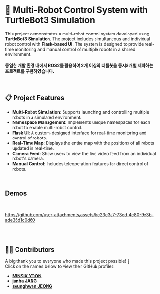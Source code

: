 # 🤖 Multi-Robot Control System with TurtleBot3 Simulation

This project demonstrates a multi-robot control system developed using **TurtleBot3 Simulation**. The project includes simultaneous and individual robot control with **Flask-based UI**. The system is designed to provide real-time monitoring and manual control of multiple robots in a shared environment.
<br><br>**동일한 개발 환경 내에서 ROS2를 활용하여 2개 이상의 터틀봇을 동시&개별 제어하는 프로젝트를 구현하였습니다.**
<br>
<br>
<br>

## 📋 Project Features

- **Multi-Robot Simulation**: 
  Supports launching and controlling multiple robots in a simulated environment.
- **Namespace Management**: 
  Implements unique namespaces for each robot to enable multi-robot control.
- **Flask UI**: 
  A custom-designed interface for real-time monitoring and control of robots.
- **Real-Time Map**: 
  Displays the entire map with the positions of all robots updated in real-time.
- **Camera Feed**: 
  Show users to view the live video feed from an individual robot's camera.
- **Manual Control**: 
  Includes teleoperation features for direct control of robots.

<br>

## Demos
<br>

https://github.com/user-attachments/assets/bc23c3a7-73ed-4c80-9e3b-ade36d1c0d60

<br>
<br>

## 👨‍💻 Contributors
A big thank you to everyone who made this project possible! 🎉  
Click on the names below to view their GitHub profiles:

- [**MINSIK YOON**](https://github.com/yms0606)   
- [**junha JANG**](https://github.com/zzangzzun)  
- [**seunghwan JEONG**](https://github.com/JSeungHwan)
